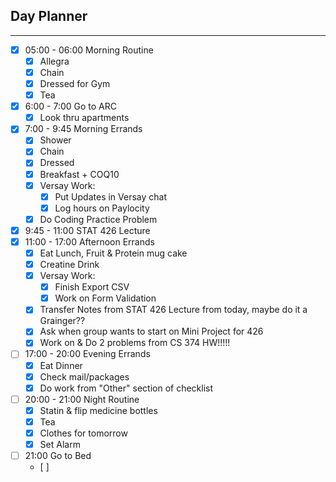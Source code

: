## Day Planner
---
- [x] 05:00 - 06:00 Morning Routine 
	- [x] Allegra
	- [x] Chain
	- [x] Dressed for Gym
	- [x] Tea
- [x] 6:00 - 7:00 Go to ARC
	- [x] Look thru apartments
- [x] 7:00 - 9:45 Morning Errands
	- [x] Shower
	- [x] Chain
	- [x] Dressed 
	- [x] Breakfast + COQ10
	- [x] Versay Work:
		- [x] Put Updates in Versay chat
		- [x] Log hours on Paylocity 
	- [x] Do Coding Practice Problem
- [x] 9:45 - 11:00 STAT 426 Lecture
- [x] 11:00 - 17:00 Afternoon Errands
	- [x] Eat Lunch, Fruit & Protein mug cake
	- [x] Creatine Drink
	- [x] Versay Work:
		- [x] Finish Export CSV
		- [x] Work on Form Validation
	- [x] Transfer Notes from STAT 426 Lecture from today, maybe do it a Grainger??
	- [x] Ask when group wants to start on Mini Project for 426
	- [x] Work on & Do 2 problems from CS 374 HW!!!!!
- [ ] 17:00 - 20:00 Evening Errands
	- [x] Eat Dinner
	- [x] Check mail/packages 
	- [x] Do work from "Other" section of checklist
- [ ] 20:00 - 21:00 Night Routine
	- [x] Statin & flip medicine bottles
	- [x] Tea
	- [x] Clothes for tomorrow
	- [x] Set Alarm 
- [ ] 21:00 Go to Bed
	- [ ] 